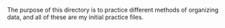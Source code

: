 The purpose of this directory is to practice different methods of organizing data, and all of these are my initial practice files.
